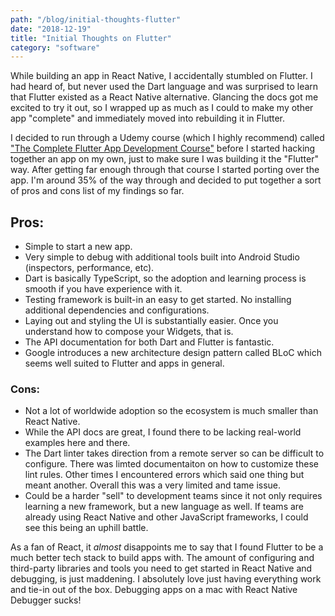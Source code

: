 ```yaml
---
path: "/blog/initial-thoughts-flutter"
date: "2018-12-19"
title: "Initial Thoughts on Flutter"
category: "software"
---
```


While building an app in React Native, I accidentally stumbled on Flutter. I had heard of, but never used the Dart language and was surprised to learn that Flutter existed as a React Native alternative. Glancing the docs got me excited to try it out, so I wrapped up as much as I could to make my other app "complete" and immediately moved into rebuilding it in Flutter.

I decided to run through a Udemy course (which I highly recommend) called ["The Complete Flutter App Development Course"](https://www.udemy.com/flutter-dart-the-complete-flutter-app-development-course/) before I started hacking together an app on my own, just to make sure I was building it the "Flutter" way. After getting far enough through that course I started porting over the app. I'm around 35% of the way through and decided to put together a sort of pros and cons list of my findings so far.


## Pros:
- Simple to start a new app.
- Very simple to debug with additional tools built into Android Studio (inspectors, performance, etc).
- Dart is basically TypeScript, so the adoption and learning process is smooth if you have experience with it.
- Testing framework is built-in an easy to get started. No installing additional dependencies and configurations.
- Laying out and styling the UI is substantially easier. Once you understand how to compose your Widgets, that is.
- The API documentation for both Dart and Flutter is fantastic.
- Google introduces a new architecture design pattern called BLoC which seems well suited to Flutter and apps in general.


### Cons:
- Not a lot of worldwide adoption so the ecosystem is much smaller than React Native.
- While the API docs are great, I found there to be lacking real-world examples here and there.
- The Dart linter takes direction from a remote server so can be difficult to configure. There was limted documentaiton on how to customize these lint rules. Other times I encountered errors which said one thing but meant another. Overall this was a very limited and tame issue.
- Could be a harder "sell" to development teams since it not only requires learning a new framework, but a new language as well. If teams are already using React Native and other JavaScript frameworks, I could see this being an uphill battle.


As a fan of React, it _almost_ disappoints me to say that I found Flutter to be a much better tech stack to build apps with. The amount of configuring and third-party libraries and tools you need to get started in React Native and debugging, is just maddening. I absolutely love just having everything work and tie-in out of the box. Debugging apps on a mac with React Native Debugger sucks!

